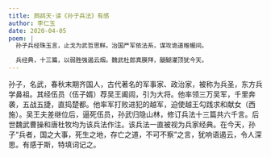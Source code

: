 ```yaml
---
title: 鹧鸪天·读《孙子兵法》有感
author: 李仁玉
date: 2020-04-05
poem: |
  孙子兵经珠玉言，止戈为武哲思鲜。治国严军依法系，谋攻诡道帷幄间。

  兵经典，十三篇，以弱胜强遏云烟。魏武杜郎真膜拜，醍醐灌顶犹今天。
---
```


孙子，名武，春秋末期齐国人，古代著名的军事家、政治家，被称为兵圣，东方兵学鼻祖。其经伍员（伍子婿）荐吴王阖闾，引为大将。他率领三万吴军，千里奔袭，五战五捷，直捣楚都。他率军打败进犯的越军，迫使越王勾践求和献女（西施）。吴王夫差继位后，逼死伍员，孙武归隐山林，修订兵法十三篇共六千言。后世魏武曹操和唐杜牧均为该兵法作注。该兵法一直被视为兵家经典。在今天，孙子“兵者，国之大事，死生之地，存亡之道，不可不察”之言，犹响语遏云，令人深思。有感于斯，特填词记之。
